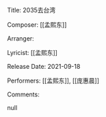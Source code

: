 Title: 2035去台湾
  
Composer: [[孟熙东]]
  
Arranger: 

Lyricist: [[孟熙东]]

Release Date: 2021-09-18

Performers: [[孟熙东]], [[庞惠晨]]

Comments:

null
